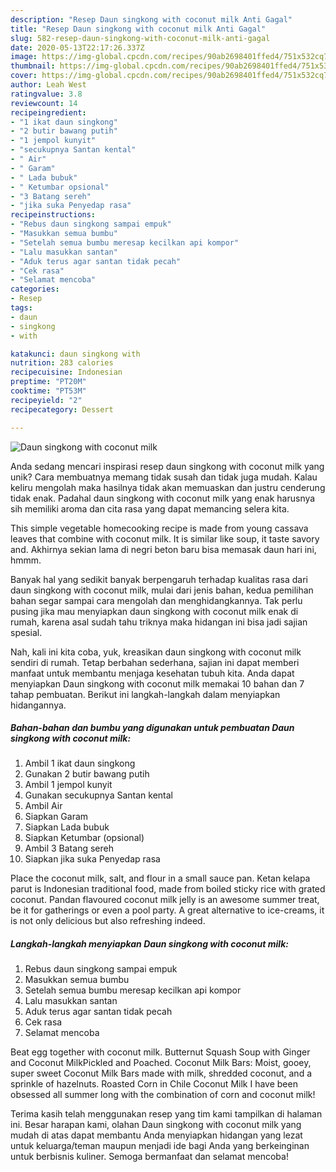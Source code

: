 ```yaml
---
description: "Resep Daun singkong with coconut milk Anti Gagal"
title: "Resep Daun singkong with coconut milk Anti Gagal"
slug: 582-resep-daun-singkong-with-coconut-milk-anti-gagal
date: 2020-05-13T22:17:26.337Z
image: https://img-global.cpcdn.com/recipes/90ab2698401ffed4/751x532cq70/daun-singkong-with-coconut-milk-foto-resep-utama.jpg
thumbnail: https://img-global.cpcdn.com/recipes/90ab2698401ffed4/751x532cq70/daun-singkong-with-coconut-milk-foto-resep-utama.jpg
cover: https://img-global.cpcdn.com/recipes/90ab2698401ffed4/751x532cq70/daun-singkong-with-coconut-milk-foto-resep-utama.jpg
author: Leah West
ratingvalue: 3.8
reviewcount: 14
recipeingredient:
- "1 ikat daun singkong"
- "2 butir bawang putih"
- "1 jempol kunyit"
- "secukupnya Santan kental"
- " Air"
- " Garam"
- " Lada bubuk"
- " Ketumbar opsional"
- "3 Batang sereh"
- "jika suka Penyedap rasa"
recipeinstructions:
- "Rebus daun singkong sampai empuk"
- "Masukkan semua bumbu"
- "Setelah semua bumbu meresap kecilkan api kompor"
- "Lalu masukkan santan"
- "Aduk terus agar santan tidak pecah"
- "Cek rasa"
- "Selamat mencoba"
categories:
- Resep
tags:
- daun
- singkong
- with

katakunci: daun singkong with 
nutrition: 283 calories
recipecuisine: Indonesian
preptime: "PT20M"
cooktime: "PT53M"
recipeyield: "2"
recipecategory: Dessert

---
```



![Daun singkong with coconut milk](https://img-global.cpcdn.com/recipes/90ab2698401ffed4/751x532cq70/daun-singkong-with-coconut-milk-foto-resep-utama.jpg)

Anda sedang mencari inspirasi resep daun singkong with coconut milk yang unik? Cara membuatnya memang tidak susah dan tidak juga mudah. Kalau keliru mengolah maka hasilnya tidak akan memuaskan dan justru cenderung tidak enak. Padahal daun singkong with coconut milk yang enak harusnya sih memiliki aroma dan cita rasa yang dapat memancing selera kita.

This simple vegetable homecooking recipe is made from young cassava leaves that combine with coconut milk. It is similar like soup, it taste savory and. Akhirnya sekian lama di negri beton baru bisa memasak daun hari ini, hmmm.

Banyak hal yang sedikit banyak berpengaruh terhadap kualitas rasa dari daun singkong with coconut milk, mulai dari jenis bahan, kedua pemilihan bahan segar sampai cara mengolah dan menghidangkannya. Tak perlu pusing jika mau menyiapkan daun singkong with coconut milk enak di rumah, karena asal sudah tahu triknya maka hidangan ini bisa jadi sajian spesial.


Nah, kali ini kita coba, yuk, kreasikan daun singkong with coconut milk sendiri di rumah. Tetap berbahan sederhana, sajian ini dapat memberi manfaat untuk membantu menjaga kesehatan tubuh kita. Anda dapat menyiapkan Daun singkong with coconut milk memakai 10 bahan dan 7 tahap pembuatan. Berikut ini langkah-langkah dalam menyiapkan hidangannya.

<!--inarticleads1-->

##### Bahan-bahan dan bumbu yang digunakan untuk pembuatan Daun singkong with coconut milk:

1. Ambil 1 ikat daun singkong
1. Gunakan 2 butir bawang putih
1. Ambil 1 jempol kunyit
1. Gunakan secukupnya Santan kental
1. Ambil  Air
1. Siapkan  Garam
1. Siapkan  Lada bubuk
1. Siapkan  Ketumbar (opsional)
1. Ambil 3 Batang sereh
1. Siapkan jika suka Penyedap rasa


Place the coconut milk, salt, and flour in a small sauce pan. Ketan kelapa parut is Indonesian traditional food, made from boiled sticky rice with grated coconut. Pandan flavoured coconut milk jelly is an awesome summer treat, be it for gatherings or even a pool party. A great alternative to ice-creams, it is not only delicious but also refreshing indeed. 

<!--inarticleads2-->

##### Langkah-langkah menyiapkan Daun singkong with coconut milk:

1. Rebus daun singkong sampai empuk
1. Masukkan semua bumbu
1. Setelah semua bumbu meresap kecilkan api kompor
1. Lalu masukkan santan
1. Aduk terus agar santan tidak pecah
1. Cek rasa
1. Selamat mencoba


Beat egg together with coconut milk. Butternut Squash Soup with Ginger and Coconut MilkPickled and Poached. Coconut Milk Bars: Moist, gooey, super sweet Coconut Milk Bars made with milk, shredded coconut, and a sprinkle of hazelnuts. Roasted Corn in Chile Coconut Milk I have been obsessed all summer long with the combination of corn and coconut milk! 

Terima kasih telah menggunakan resep yang tim kami tampilkan di halaman ini. Besar harapan kami, olahan Daun singkong with coconut milk yang mudah di atas dapat membantu Anda menyiapkan hidangan yang lezat untuk keluarga/teman maupun menjadi ide bagi Anda yang berkeinginan untuk berbisnis kuliner. Semoga bermanfaat dan selamat mencoba!

